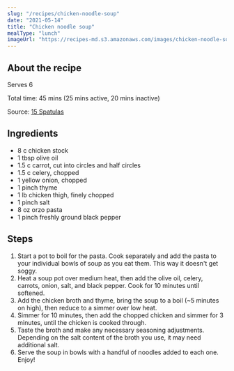 ```yaml
---
slug: "/recipes/chicken-noodle-soup"
date: "2021-05-14"
title: "Chicken noodle soup"
mealType: "lunch"
imageUrl: "https://recipes-md.s3.amazonaws.com/images/chicken-noodle-soup.jpeg"
---
```


## About the recipe

Serves 6

Total time: 45 mins (25 mins active, 20 mins inactive)

Source: [15 Spatulas](https://www.fifteenspatulas.com/quick-chicken-noodle-soup/)

## Ingredients

- 8 c chicken stock
- 1 tbsp olive oil
- 1.5 c carrot, cut into circles and half circles
- 1.5 c celery, chopped
- 1 yellow onion, chopped
- 1 pinch thyme
- 1 lb chicken thigh, finely chopped
- 1 pinch salt
- 8 oz orzo pasta
- 1 pinch freshly ground black pepper

## Steps

1. Start a pot to boil for the pasta. Cook separately and add the pasta to your individual bowls of soup as you eat them. This way it doesn't get soggy.
2. Heat a soup pot over medium heat, then add the olive oil, celery, carrots, onion, salt, and black pepper. Cook for 10 minutes until softened.
3. Add the chicken broth and thyme, bring the soup to a boil (~5 minutes on high), then reduce to a simmer over low heat.
4. Simmer for 10 minutes, then add the chopped chicken and simmer for 3 minutes, until the chicken is cooked through.
5. Taste the broth and make any necessary seasoning adjustments. Depending on the salt content of the broth you use, it may need additional salt.
6. Serve the soup in bowls with a handful of noodles added to each one. Enjoy!
